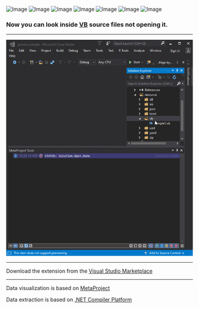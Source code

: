 ![Image](https://img.shields.io/github/license/viacheslav-lozinskyi/Preview-VB)
![Image](https://img.shields.io/github/issues/viacheslav-lozinskyi/Preview-VB)
![Image](https://img.shields.io/github/stars/viacheslav-lozinskyi/Preview-VB)
![Image](https://img.shields.io/github/languages/code-size/viacheslav-lozinskyi/Preview-VB)
![Image](https://img.shields.io/badge/VS-2019-blueviolet)
![Image](https://img.shields.io/badge/VS-2017-blueviolet)
![Image](https://img.shields.io/badge/VS-2015-blueviolet)

### Now you can look inside [VB](https://en.wikipedia.org/wiki/Visual_Basic) source files not opening it.
---

![Image](resource/video/Presentation1.gif)

---
Download the extension from the [Visual Studio Marketplace](https://marketplace.visualstudio.com/items?itemName=ViacheslavLozinskyi.Preview-VB)

---
Data visualization is based on [MetaProject](https://marketplace.visualstudio.com/items?itemName=ViacheslavLozinskyi.MetaProject)

Data extraction is based on [.NET Compiler Platform](https://github.com/dotnet/roslyn)